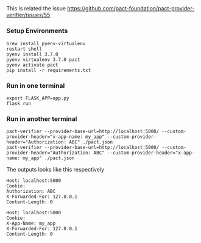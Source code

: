 ##
This is related the issue https://github.com/pact-foundation/pact-provider-verifier/issues/55

### Setup Environments
```
brew install pyenv-virtualenv
restart shell
pyenv install 3.7.0
pyenv virtualenv 3.7.0 pact
pyenv activate pact
pip install -r requirements.txt
```

### Run in one terminal
```
export FLASK_APP=app.py
flask run
```

### Run in another terminal
```
pact-verifier --provider-base-url=http://localhost:5000/ --custom-provider-header="x-app-name: my_app" --custom-provider-header="Authorization: ABC" ./pact.json
pact-verifier --provider-base-url=http://localhost:5000/ --custom-provider-header="Authorization: ABC" --custom-provider-header="x-app-name: my_app" ./pact.json
```

The outputs looks like this respectively
```
Host: localhost:5000
Cookie: 
Authorization: ABC
X-Forwarded-For: 127.0.0.1
Content-Length: 0
```

```
Host: localhost:5000
Cookie: 
X-App-Name: my_app
X-Forwarded-For: 127.0.0.1
Content-Length: 0
```